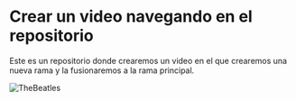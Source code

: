 # Crear un video navegando en el repositorio


Este es un repositorio donde crearemos un video en el que crearemos una nueva rama y la fusionaremos a la rama principal. 













![TheBeatles](https://upload.wikimedia.org/wikipedia/en/thumb/4/42/Beatles_-_Abbey_Road.jpg/250px-Beatles_-_Abbey_Road.jpg)

